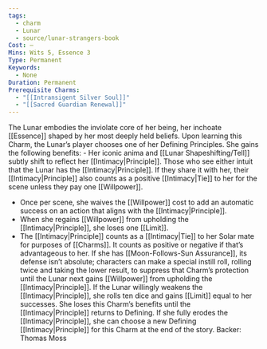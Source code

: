 ```yaml
---
tags:
  - charm
  - Lunar
  - source/lunar-strangers-book
Cost: —
Mins: Wits 5, Essence 3
Type: Permanent
Keywords:
  - None
Duration: Permanent
Prerequisite Charms:
  - "[[Intransigent Silver Soul]]"
  - "[[Sacred Guardian Renewal]]"
---
```

The Lunar embodies the inviolate core of her being, her inchoate [[Essence]] shaped by her most deeply held beliefs.
Upon learning this Charm, the Lunar’s player chooses one of her Defining Principles. She gains the following benefits:  - Her iconic anima and [[Lunar Shapeshifting/Tell]] subtly shift to reflect her [[Intimacy|Principle]]. Those who see either intuit that the Lunar has the [[Intimacy|Principle]]. If they share it with her, their [[Intimacy|Principle]] also counts as a positive [[Intimacy|Tie]] to her for the scene unless they pay one [[Willpower]].
 - Once per scene, she waives the [[Willpower]] cost to add an automatic success on an action that aligns with the [[Intimacy|Principle]].
 - When she regains [[Willpower]] from upholding the [[Intimacy|Principle]], she loses one [[Limit]].
 - The [[Intimacy|Principle]] counts as a [[Intimacy|Tie]] to her Solar mate for purposes of [[Charms]]. It counts as positive or negative if that’s advantageous to her. If she has [[Moon-Follows-Sun Assurance]], its defense isn’t absolute; characters can make a special instill roll, rolling twice and taking the lower result, to suppress that Charm’s protection until the Lunar next gains [[Willpower]] from upholding the [[Intimacy|Principle]].
If the Lunar willingly weakens the [[Intimacy|Principle]], she rolls ten dice and gains [[Limit]] equal to her successes. She loses this Charm’s benefits until the [[Intimacy|Principle]] returns to Defining. If she fully erodes the [[Intimacy|Principle]], she can choose a new Defining [[Intimacy|Principle]] for this Charm at the end of the story.
Backer: Thomas Moss